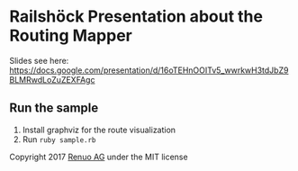 # Railshöck Presentation about the Routing Mapper

Slides see here: https://docs.google.com/presentation/d/16oTEHnOOITv5_wwrkwH3tdJbZ9BLMRwdLoZuZEXFAgc

## Run the sample

1. Install graphviz for the route visualization
2. Run `ruby sample.rb`

Copyright 2017 [Renuo AG](https://renuo.ch) under the MIT license

